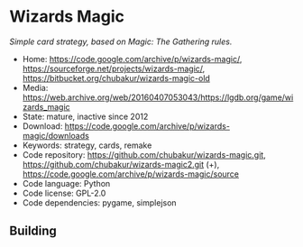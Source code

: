# Wizards Magic

_Simple card strategy, based on Magic: The Gathering rules._

- Home: https://code.google.com/archive/p/wizards-magic/, https://sourceforge.net/projects/wizards-magic/, https://bitbucket.org/chubakur/wizards-magic-old
- Media: https://web.archive.org/web/20160407053043/https://lgdb.org/game/wizards_magic
- State: mature, inactive since 2012
- Download: https://code.google.com/archive/p/wizards-magic/downloads
- Keywords: strategy, cards, remake
- Code repository: https://github.com/chubakur/wizards-magic.git, https://github.com/chubakur/wizards-magic2.git (+), https://code.google.com/archive/p/wizards-magic/source
- Code language: Python
- Code license: GPL-2.0
- Code dependencies: pygame, simplejson

## Building


